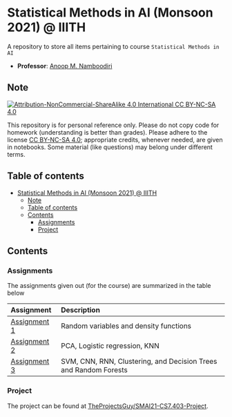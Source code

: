 # Statistical Methods in AI (Monsoon 2021) @ IIITH

A repository to store all items pertaining to course `Statistical Methods in AI`

- **Professor**: [Anoop M. Namboodiri](https://faculty.iiit.ac.in/~anoop/)

## Note

[![Attribution-NonCommercial-ShareAlike 4.0 International CC BY-NC-SA 4.0](https://mirrors.creativecommons.org/presskit/buttons/88x31/svg/by-nc-sa.svg)](https://creativecommons.org/licenses/by-nc-sa/4.0/)

This repository is for personal reference only. Please do not copy code for homework (understanding is better than grades). Please adhere to the license [CC BY-NC-SA 4.0](https://creativecommons.org/licenses/by-nc-sa/4.0/legalcode); appropriate credits, whenever needed, are given in notebooks. Some material (like questions) may belong under different terms.

## Table of contents

- [Statistical Methods in AI (Monsoon 2021) @ IIITH](#statistical-methods-in-ai-monsoon-2021--iiith)
    - [Note](#note)
    - [Table of contents](#table-of-contents)
    - [Contents](#contents)
        - [Assignments](#assignments)
        - [Project](#project)

## Contents

### Assignments

The assignments given out (for the course) are summarized in the table below

| Assignment | Description |
| :--- | :---- |
| [Assignment 1](./Assignments/Assignment%201/README.md) | Random variables and density functions |
| [Assignment 2](./Assignments/Assignment%202/README.md) | PCA, Logistic regression, KNN |
| [Assignment 3](./Assignments/Assignment%203/README.md) | SVM, CNN, RNN, Clustering, and Decision Trees and Random Forests |

### Project

The project can be found at [TheProjectsGuy/SMAI21-CS7.403-Project](https://github.com/TheProjectsGuy/SMAI21-CS7.403-Project).
